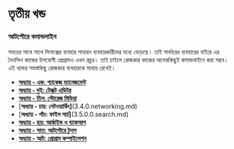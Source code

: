 # তৃতীয় খন্ড #
### আটপৌরে কমান্ডলাইন ###

সময়ের সাথে সাথে লিনাক্সের ব্যবহার সাধারন ব্যবহারকারীদের মধ্যে বেড়েছে। তাই সার্ভারের ব্যবহারের বাইরে এর দৈনন্দিন কাজের উপযোগী প্রোগ্রামও এখন প্রচুর। তাই চাইলে রোজকার কাজের অনেককিছুই কমান্ডলাইনে করা সম্ভব। এই খন্ডের সমস্তকিছু রোজকার ব্যবহারকে মাথায় রেখেই।

*  [**অধ্যায় - এক: প্যাকেজ ম্যানেজমেন্ট**](3.1.0.packagemanagement.md)
*  [**অধ্যায় - দুই: টেক্সট এডিটর**](3.2.0.0.texteditors.md)
*  [**অধ্যায় - তিন: স্টোরেজ মিডিয়া**](3.3.0.storage-media.md)
*  [**অধ্যায় - চার: নেটওয়ার্কিং]**(3.4.0.networking.md)
*  [**অধ্যায় - পাঁচ: ফাইল সার্চ]**(3.5.0.0.search.md)
*  [**অধ্যায় - ছয়: আর্কাইভ ও ব্যাকআপ**](3.6.0.archiving-and-backup.md)
*  [**অধ্যায় - সাত: আটপৌরে টুলস**](3.7.0.essential-tools.md)
*  [**অধ্যায় - আট: প্রোগ্রাম কম্পাইলেশন**](3.8.0.compilation.md)